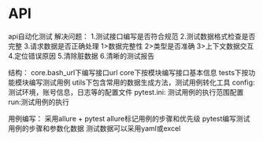 # API
api自动化测试
解决问题：
1.测试接口编写是否符合规范
2.测试数据格式检查是否完整
3.请求数据是否正确处理
    1>数据完整性
    2>类型是否准确
    3>上下文数据交互
4.定位错误原因
5.清除脏数据
6.清晰的测试报告

结构：
core.bash_url下编写接口url
core下按模块编写接口基本信息
tests下按功能模块编写测试用例
utils下包含常用的数据生成方法，测试用例转化工具
config:测试环境，账号信息，日志等的配置文件
pytest.ini: 测试用例的执行范围配置
run:测试用例的执行

用例编写：
采用allure + pytest
allure标记用例的步骤和优先级
pytest编写测试用例的步骤和参数化数据
测试数据可以采用yaml或excel


